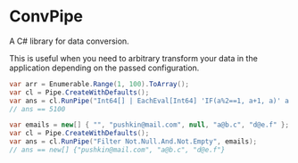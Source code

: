 # ConvPipe

A C# library for data conversion.

This is useful when you need to arbitrary transform your data in the application 
depending on the passed configuration.

```csharp
var arr = Enumerable.Range(1, 100).ToArray();
var cl = Pipe.CreateWithDefaults();
var ans = cl.RunPipe("Int64[] | EachEval[Int64] 'IF(a%2==1, a+1, a)' a | ReduceEval[Int64] 'acc + v' acc v", arr);
// ans == 5100
```

```csharp
var emails = new[] { "", "pushkin@mail.com", null, "a@b.c", "d@e.f" };
var cl = Pipe.CreateWithDefaults();
var ans = cl.RunPipe("Filter Not.Null.And.Not.Empty", emails);
// ans == new[] {"pushkin@mail.com", "a@b.c", "d@e.f"}
```